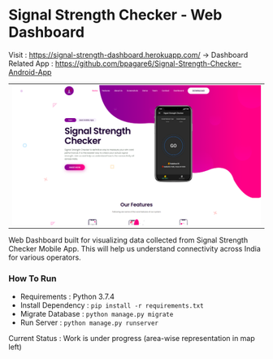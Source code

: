 # Signal Strength Checker - Web Dashboard

Visit : https://signal-strength-dashboard.herokuapp.com/ -> Dashboard
Related App : https://github.com/bpagare6/Signal-Strength-Checker-Android-App

<table><tr><td>
    <img src="screenshots/home-page.png" alt="Home Page">
</td></tr></table>

Web Dashboard built for visualizing data collected from Signal Strength Checker Mobile App.
This will help us understand connectivity across India for various operators.

### How To Run
- Requirements : Python 3.7.4
- Install Dependency : `pip install -r requirements.txt`
- Migrate Database : `python manage.py migrate`
- Run Server : `python manage.py runserver`

Current Status : Work is under progress (area-wise representation in map left)